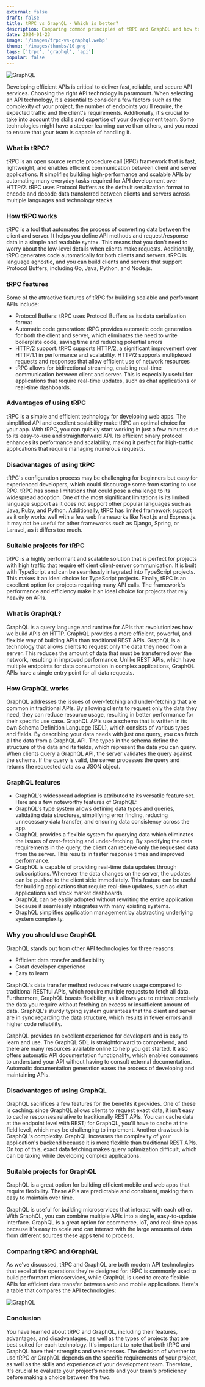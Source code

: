 ```yaml
---
external: false
draft: false
title: tRPC vs GraphQL - Which is better?
description: Comparing common principles of tRPC and GraphQL and how to choose which is better for your project
date: 2024-01-23
image: '/images/trpc-vs-graphql.webp'
thumb: '/images/thumbs/10.png'
tags: ['trpc', 'graphql', 'api']
popular: false
---
```


![GraphQL](/images/trpc-vs-graphql.webp)

Developing efficient APIs is critical to deliver fast, reliable, and secure API services. Choosing the right API technology is paramount.
When selecting an API technology, it's essential to consider a few factors such as the complexity of your project, the number of endpoints you'll require, the expected traffic and the client's requirements. Additionally, it's crucial to take into account the skills and expertise of your development team. Some technologies might have a steeper learning curve than others, and you need to ensure that your team is capable of handling it.

### What is tRPC?

tRPC is an open source remote procedure call (RPC) framework that is fast, lightweight, and enables efficient communication between client and server applications. It simplifies building high-performance and scalable APIs by automating many everyday tasks required for API development over HTTP/2.
tRPC uses Protocol Buffers as the default serialization format to encode and decode data transferred between clients and servers across multiple languages and technology stacks.

### How tRPC works

tRPC is a tool that automates the process of converting data between the client and server. It helps you define API methods and request/response data in a simple and readable syntax. This means that you don't need to worry about the low-level details when clients make requests. Additionally, tRPC generates code automatically for both clients and servers.
tRPC is language agnostic, and you can build clients and servers that support Protocol Buffers, including Go, Java, Python, and Node.js.

### tRPC features

Some of the attractive features of tRPC for building scalable and performant APIs include:

- Protocol Buffers: tRPC uses Protocol Buffers as its data serialization format
- Automatic code generation: tRPC provides automatic code generation for both the client and server, which eliminates the need to write boilerplate code, saving time and reducing potential errors
- HTTP/2 support: tRPC supports HTTP/2, a significant improvement over HTTP/1.1 in performance and scalability. HTTP/2 supports multiplexed requests and responses that allow efficient use of network resources
- tRPC allows for bidirectional streaming, enabling real-time communication between client and server. This is especially useful for applications that require real-time updates, such as chat applications or real-time dashboards.

### Advantages of using tRPC

tRPC is a simple and efficient technology for developing web apps. The simplified API and excellent scalability make tRPC an optimal choice for your app.
With tRPC, you can quickly start working in just a few minutes due to its easy-to-use and straightforward API. Its efficient binary protocol enhances its performance and scalability, making it perfect for high-traffic applications that require managing numerous requests.

### Disadvantages of using tRPC

tRPC's configuration process may be challenging for beginners but easy for experienced developers, which could discourage some from starting to use RPC.
tRPC has some limitations that could pose a challenge to its widespread adoption. One of the most significant limitations is its limited language support as it does not support other popular languages such as Java, Ruby, and Python. Additionally, tRPC has limited framework support as it only works well with a few web frameworks like Next.js and Express.js. It may not be useful for other frameworks such as Django, Spring, or Laravel, as it differs too much.

### Suitable projects for tRPC

tRPC is a highly performant and scalable solution that is perfect for projects with high traffic that require efficient client-server communication. It is built with TypeScript and can be seamlessly integrated into TypeScript projects. This makes it an ideal choice for TypeScript projects.
Finally, tRPC is an excellent option for projects requiring many API calls. The framework's performance and efficiency make it an ideal choice for projects that rely heavily on APIs.

### What is GraphQL?

GraphQL is a query language and runtime for APIs that revolutionizes how we build APIs on HTTP. GraphQL provides a more efficient, powerful, and flexible way of building APIs than traditional REST APIs.
GraphQL is a technology that allows clients to request only the data they need from a server. This reduces the amount of data that must be transferred over the network, resulting in improved performance. Unlike REST APIs, which have multiple endpoints for data consumption in complex applications, GraphQL APIs have a single entry point for all data requests.

### How GraphQL works

GraphQL addresses the issues of over-fetching and under-fetching that are common in traditional APIs. By allowing clients to request only the data they need, they can reduce resource usage, resulting in better performance for their specific use case.
GraphQL APIs use a schema that is written in its own Schema Definition Language (SDL), which consists of various types and fields. By describing your data needs with just one query, you can fetch all the data from a GraphQL API. The types in the schema define the structure of the data and its fields, which represent the data you can query.
When clients query a GraphQL API, the server validates the query against the schema. If the query is valid, the server processes the query and returns the requested data as a JSON object.

### GraphQL features

- GraphQL's widespread adoption is attributed to its versatile feature set. Here are a few noteworthy features of GraphQL:
- GraphQL's type system allows defining data types and queries, validating data structures, simplifying error finding, reducing unnecessary data transfer, and ensuring data consistency across the app.
- GraphQL provides a flexible system for querying data which eliminates the issues of over-fetching and under-fetching. By specifying the data requirements in the query, the client can receive only the requested data from the server. This results in faster response times and improved performance.
- GraphQL is capable of providing real-time data updates through subscriptions. Whenever the data changes on the server, the updates can be pushed to the client side immediately. This feature can be useful for building applications that require real-time updates, such as chat applications and stock market dashboards.
- GraphQL can be easily adopted without rewriting the entire application because it seamlessly integrates with many existing systems.
- GraphQL simplifies application management by abstracting underlying system complexity.

### Why you should use GraphQL

GraphQL stands out from other API technologies for three reasons:

- Efficient data transfer and flexibility
- Great developer experience
- Easy to learn

GraphQL's data transfer method reduces network usage compared to traditional RESTful APIs, which require multiple requests to fetch all data.
Furthermore, GraphQL boasts flexibility, as it allows you to retrieve precisely the data you require without fetching an excess or insufficient amount of data. GraphQL's sturdy typing system guarantees that the client and server are in sync regarding the data structure, which results in fewer errors and higher code reliability.

GraphQL provides an excellent experience for developers and is easy to learn and use. The GraphQL SDL is straightforward to comprehend, and there are many resources available online to help you get started. It also offers automatic API documentation functionality, which enables consumers to understand your API without having to consult external documentation.
Automatic documentation generation eases the process of developing and maintaining APIs.

### Disadvantages of using GraphQL

GraphQL sacrifices a few features for the benefits it provides. One of these is caching: since GraphQL allows clients to request exact data, it isn't easy to cache responses relative to traditionally REST APIs. You can cache data at the endpoint level with REST; for GraphQL, you'll have to cache at the field level, which may be challenging to implement.
Another drawback is GraphQL's complexity. GraphQL increases the complexity of your application's backend because it is more flexible than traditional REST APIs. On top of this, exact data fetching makes query optimization difficult, which can be taxing while developing complex applications.

### Suitable projects for GraphQL

GraphQL is a great option for building efficient mobile and web apps that require flexibility. These APIs are predictable and consistent, making them easy to maintain over time. 

GraphQL is useful for building microservices that interact with each other. With GraphQL, you can combine multiple APIs into a single, easy-to-update interface.
GraphQL is a great option for ecommerce, IoT, and real-time apps because it's easy to scale and can interact with the large amounts of data from different sources these apps tend to process.

### Comparing tRPC and GraphQL

As we've discussed, tRPC and GraphQL are both modern API technologies that excel at the operations they're designed for.
tRPC is commonly used to build performant microservices, while GraphQL is used to create flexible APIs for efficient data transfer between web and mobile applications.
Here's a table that compares the API technologies:

![GraphQL](/images/comparing-trpc-graphql.webp)

### Conclusion

You have learned about tRPC and GraphQL, including their features, advantages, and disadvantages, as well as the types of projects that are best suited for each technology. It's important to note that both tRPC and GraphQL have their strengths and weaknesses. The decision of whether to use tRPC or GraphQL depends on the specific requirements of your project, as well as the skills and experience of your development team. Therefore, it's crucial to evaluate your project's needs and your team's proficiency before making a choice between the two.